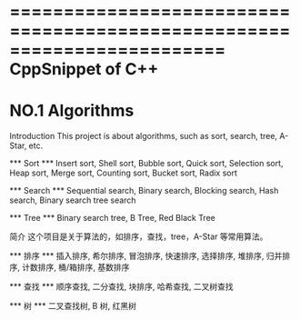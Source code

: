 ========================================================================
CppSnippet of C++
========================================================================

NO.1 Algorithms
========================================================================
Introduction
This project is about algorithms, such as sort, search, tree, A-Star, etc.

*** Sort ***
Insert sort, Shell sort, Bubble sort, Quick sort, Selection sort, Heap sort, Merge sort, Counting sort, Bucket sort, Radix sort

*** Search ***
Sequential search, Binary search, Blocking search, Hash search, Binary search tree search

*** Tree ***
Binary search tree, B Tree, Red Black Tree

简介
这个项目是关于算法的，如排序，查找，tree，A-Star 等常用算法。

*** 排序 *** 
插入排序, 希尔排序, 冒泡排序, 快速排序, 选择排序, 堆排序, 归并排序, 计数排序, 桶/箱排序, 基数排序

*** 查找 *** 
顺序查找, 二分查找, 块排序, 哈希查找, 二叉树查找

*** 树 *** 
二叉查找树, B 树, 红黑树
